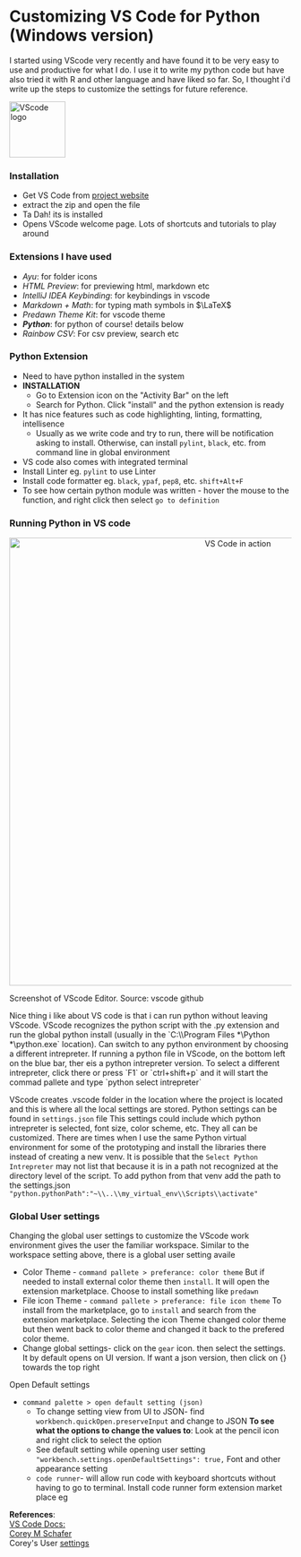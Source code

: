 # Customizing VS Code for Python (Windows version)

I started using VScode very recently and have found it to be very easy to use and productive for what I do. 
I use it to write my python code but have also tried it with R and other language and have liked so far. 
So, I thought i'd write up the steps to customize the settings for future reference.
<p align = "left">
    <img alt= "VScode logo" src ="https://upload.wikimedia.org/wikipedia/commons/thumb/2/2d/Visual_Studio_Code_1.18_icon.svg/512px-Visual_Studio_Code_1.18_icon.svg.png"
        width = "100"/>
</p>




### Installation

- Get VS Code from [project website](https://code.visualstudio.com/Download)
- extract the zip and open the file
- Ta Dah! its is installed
- Opens VScode welcome page. Lots of shortcuts and tutorials to play around

### Extensions I have used

- _Ayu_: for folder icons
- _HTML Preview_: for previewing html, markdown etc
- _IntelliJ IDEA Keybinding_: for keybindings in vscode
- _Markdown + Math_: for typing math symbols in $\LaTeX$
- _Predawn Theme Kit_: for vscode theme
- **_Python_**: for python of course! details below
- _Rainbow CSV_: For csv preview, search etc

### Python Extension

- Need to have python installed in the system
- __**INSTALLATION**__
    - Go to Extension icon on the "Activity Bar" on the left
    - Search for Python. Click "install" and the python extension is ready
- It has nice features such as code highlighting, linting, formatting, intellisence
    - Usually as we write code and try to run, there will be notification asking to install. Otherwise, can install `pylint`, `black`, etc. from command line in global environment
- VS code also comes with integrated terminal
- Install Linter eg. `pylint` to use Linter
- Install code formatter eg. `black`, `ypaf`, `pep8`, etc. `shift+Alt+F`
- To see how certain python module was written - hover the mouse to the function, and right click then select `go to definition`
    

### Running Python in VS code
<!-- ![VScode Screenshot](https://user-images.githubusercontent.com/1487073/58344409-70473b80-7e0a-11e9-8570-b2efc6f8fa44.png) -->
<p align="center">
  <img alt="VS Code in action" src="https://user-images.githubusercontent.com/1487073/58344409-70473b80-7e0a-11e9-8570-b2efc6f8fa44.png"
  width = "800"/>

<figcaption>Screenshot of VScode Editor. Source: vscode github</figcaption>
</p>
Nice thing i like about VS code is that i can run python without leaving VScode. VScode recognizes the python script with the .py extension  
and run the global python install (usually in the `C:\\Program Files *\Python *\python.exe` location). Can switch to any python environment by 
choosing a different intrepreter. If running a python file in VScode, on the bottom left on the blue bar, ther eis a python intrepreter version. 
To select a different intrepreter, click there or press `F1` or `ctrl+shift+p` and it will start the commad pallete and type `python select intrepreter`

VScode creates .vscode folder in the location where the project is located and this is where all the local settings are stored. 
Python settings can be found in `settings.json` file
This settings could include which python intrepreter is selected, font size, color scheme, etc. They all can be customized.
There are times when I use the same Python virtual environment for some of the prototyping and install the libraries there instead of creating a new venv.
It is possible that the `Select Python Intrepreter` may not list that because it is in a path not recognized at the directory level of the script. 
To add python from that venv add the path to the settings.json `"python.pythonPath":"~\\..\\my_virtual_env\\Scripts\\activate"`

### Global User settings

Changing the global user settings to customize the VScode work environment gives the user the familiar workspace. Similar to the workspace setting above, 
there is a global user setting availe

- Color Theme - `command pallete > preferance: color theme` But if needed to install external color theme then `install`. It will open the extension marketplace.
Choose to install something like `predawn`
- File icon Theme - `command pallete > preferance: file icon theme` To install from the marketplace, go to `install` and search from the extension marketplace.
Selecting the icon Theme changed color theme but then went back to color theme and changed it back to the prefered color theme.
- Change global settings- click on the `gear` icon. then select the settings. It by default opens on UI version. 
If want a json version, then click on {} towards the top right

Open Default settings 
- `command palette > open default setting (json)`
    - To change setting view from UI to JSON- find `workbench.quickOpen.preserveInput` and change to JSON
    **To see what the options to change the values to**: Look at the pencil icon and right click to select the option
    - See default setting while opening user setting  `"workbench.settings.openDefaultSettings": true,`
    Font and other appearance setting
    - `code runner`- will allow run code with keyboard shortcuts without having to go to terminal. Install code runner form extension market place eg 


__References__:  
[VS Code Docs:](https://code.visualstudio.com/docs)  
[Corey M Schafer](https://coreyms.com)  
Corey's User [settings](https://github.com/CoreyMSchafer/dotfiles/blob/master/settings/VSCode-Settings.json)
